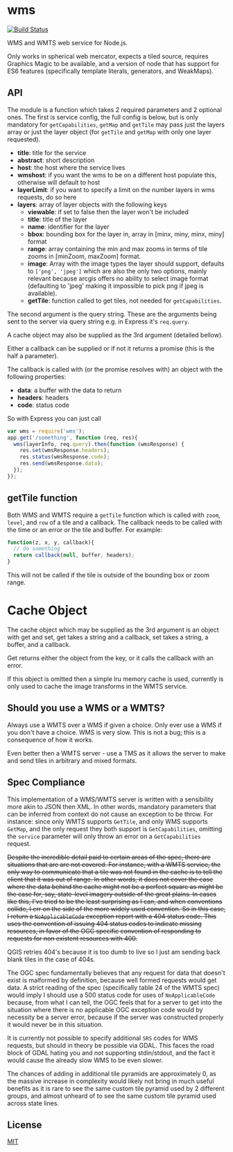 wms
====

[![Build Status](https://travis-ci.org/AppGeo/wms.svg?branch=master)](https://travis-ci.org/AppGeo/wms)

WMS and WMTS web service for Node.js.

Only works in spherical web mercator, expects a tiled source, requires Graphics Magic to be available, and a version of node that has support for ES6 features (specifically template literals, generators, and WeakMaps).

API
---

The module is a function which takes 2 required parameters and 2 optional ones. The first is service config, the full config is below, but is only mandatory for `getCapabilities`, `getMap` and `getTile` may pass just the layers array or just the layer object (for `getTile` and `getMap` with only one layer requested).

- **title**: title for the service
- **abstract**: short description
- **host**: the host where the service lives
- **wmshost**: if you want the wms to be on a different host populate this, otherwise will default to host
- **layerLimit**: if you want to specify a limit on the number layers in wms requests, do so here
- **layers**: array of layer objects with the following keys
    - **viewable**: if set to false then the layer won't be included
    - **title**: title of the layer
    - **name**: identifier for the layer
    - **bbox**: bounding box for the layer in, array in [minx, miny, minx, miny] format
    - **range**: array containing the min and max zooms in terms of tile zooms in [minZoom, maxZoom] format.
    - **image**: Array with the image types the layer should support, defaults to `['png', 'jpeg']` which are also the only two options, mainly relevant because arcgis offers no ability to select image format (defaulting to 'jpeg' making it impossible to pick png if jpeg is available).
    - **getTile**: function called to get tiles, not needed for `getCapabilities`.

The second argument is the query string. These are the arguments being sent to the server via query string e.g. in Express it's `req.query`.

A cache object may also be supplied as the 3rd argument (detailed bellow).

Either a callback can be supplied or if not it returns a promise (this is the half a parameter).

The callback is called with (or the promise resolves with) an object with the following properties:

- **data**: a buffer with the data to return
- **headers**: headers
- **code**: status code

So with Express you can just call

```js
var wms = require('wms');
app.get('/something', function (req, res){
  wms(layerInfo, req.query).then(function (wmsResponse) {
    res.set(wmsResponse.headers);
    res.status(wmsResponse.code);
    res.send(wmsResponse.data);
  });
});
```

getTile function
----------------

Both WMS and WMTS require a `getTile` function which is called with `zoom`, `level`, and `row` of a tile and a callback. The callback needs to be called with the time or an error or the tile and buffer. For example:

```js
function(z, x, y, callback){
  // do something
  return callback(null, buffer, headers);
}
```

This will not be called if the tile is outside of the bounding box or zoom range.


Cache Object
===

The cache object which may be supplied as the 3rd argument is an object with get and set, get takes a string and a callback, set takes a string, a buffer, and a callback.

Get returns either the object from the key, or it calls the callback with an error.

If this object is omitted then a simple lru memory cache is used, currently is only used to cache the image transforms in the WMTS service.

Should you use a WMS or a WMTS?
-------------------------------

Always use a WMTS over a WMS if given a choice. Only ever use a WMS if you don't have a choice.  WMS is very slow. This is not a bug; this is a consequence of how it works.

Even better then a WMTS server - use a TMS as it allows the server to make and send tiles in arbitrary and mixed formats.

Spec Compliance
---------------

This implementation of a WMS/WMTS server is written with a sensibility more akin to JSON then XML. In other words, mandatory parameters that can be inferred from context do not cause an exception to be throw. For instance: since only WMTS supports `GetTile`, and only WMS supports `GetMap`, and the only request they both support is `GetCapabilities`, omitting the `service` parameter will only throw an error on a `GetCapabilities` request.

~~Despite the incredible detail paid to certain areas of the spec, there are situations that are are not covered. For instance, with a WMTS service, the only way to communicate that a tile was not found in the cache is to tell the client that it was out of range. In other words, it does not cover the case where the data behind the cache might not be a perfect square as might be the case for, say, state-level imagery outside of the great plains. In cases like this, I've tried to be the least surprising as I can, and when conventions collide, I err on the side of the more widely used convention. So in this case, I return a `NoApplicableCode` exception report with a 404 status code. This uses the convention of issuing 404 status codes to indicate missing resources, in favor of the OGC specific convention of responding to requests for non existent resources with 400.~~

QGIS retries 404's because it is too dumb to live so I just am sending back blank tiles in the case of 404s.

The OGC spec fundamentally believes that any request for data that doesn't exist is malformed by definition, because well formed requests would get data. A strict reading of the spec (specifically table 24 of the WMTS spec) would imply I should use a 500 status code for uses of `NoApplicableCode` because, from what I can tell, the OGC feels that for a server to get into the situation where there is no applicable OGC exception code would by necessity be a server error, because if the server was constructed properly it would never be in this situation.

It is currently not possible to specify additional `SRS` codes for WMS requests, but should in theory be possible via GDAL. This faces the road block of GDAL hating you and not supporting stdin/stdout, and the fact it would cause the already slow WMS to be even slower.

The chances of adding in additional tile pyramids are approximately 0, as the massive increase in complexity would likely not bring in much useful benefits as it is rare to see the same custom tile pyramid used by 2 different groups, and almost unheard of to see the same custom tile pyramid used across state lines.

License
-------

[MIT](license.md)
